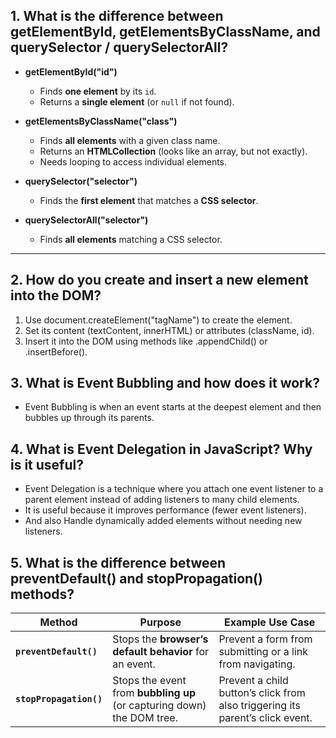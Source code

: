 ## 1. What is the difference between getElementById, getElementsByClassName, and querySelector / querySelectorAll?

- **getElementById("id")**

  - Finds **one element** by its `id`.
  - Returns a **single element** (or `null` if not found).

- **getElementsByClassName("class")**

  - Finds **all elements** with a given class name.
  - Returns an **HTMLCollection** (looks like an array, but not exactly).
  - Needs looping to access individual elements.

- **querySelector("selector")**

  - Finds the **first element** that matches a **CSS selector**.

- **querySelectorAll("selector")**
  - Finds **all elements** matching a CSS selector.

---

## 2. How do you create and insert a new element into the DOM?

1. Use document.createElement("tagName") to create the element.
2. Set its content (textContent, innerHTML) or attributes (className, id).
3. Insert it into the DOM using methods like .appendChild() or .insertBefore().

## 3. What is Event Bubbling and how does it work?

- Event Bubbling is when an event starts at the deepest element and then bubbles up through its parents.

## 4. What is Event Delegation in JavaScript? Why is it useful?

- Event Delegation is a technique where you attach one event listener to a parent element instead of adding listeners to many child elements.
- It is useful because it improves performance (fewer event listeners).
- And also Handle dynamically added elements without needing new listeners.

## 5. What is the difference between preventDefault() and stopPropagation() methods?

| Method                  | Purpose                                                                | Example Use Case                                                              |
| ----------------------- | ---------------------------------------------------------------------- | ----------------------------------------------------------------------------- |
| **`preventDefault()`**  | Stops the **browser’s default behavior** for an event.                 | Prevent a form from submitting or a link from navigating.                     |
| **`stopPropagation()`** | Stops the event from **bubbling up** (or capturing down) the DOM tree. | Prevent a child button’s click from also triggering its parent’s click event. |
